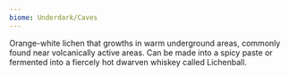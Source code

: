 ```yaml
---
biome: Underdark/Caves
---
```

Orange-white lichen that growths in warm underground areas, commonly found near volcanically active areas. Can be made into a spicy paste or fermented into a fiercely hot dwarven whiskey called Lichenball. 

